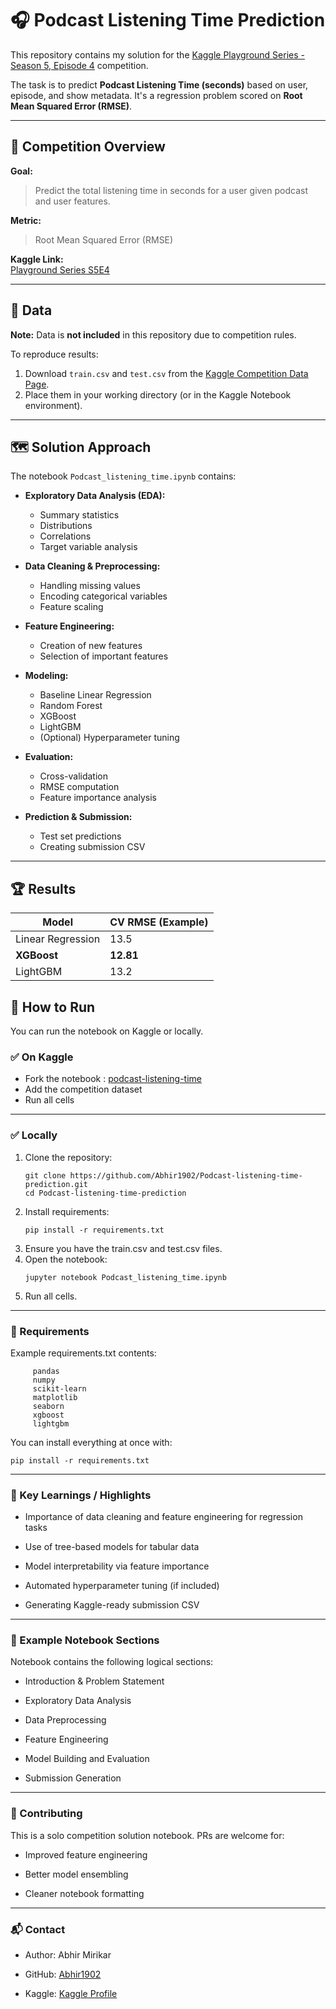# 🎧 Podcast Listening Time Prediction

This repository contains my solution for the [Kaggle Playground Series - Season 5, Episode 4](https://www.kaggle.com/competitions/playground-series-s5e4) competition.

The task is to predict **Podcast Listening Time (seconds)** based on user, episode, and show metadata. It's a regression problem scored on **Root Mean Squared Error (RMSE)**.

---

## 🏁 Competition Overview

**Goal:**  
> Predict the total listening time in seconds for a user given podcast and user features.

**Metric:**  
> Root Mean Squared Error (RMSE)

**Kaggle Link:**  
[Playground Series S5E4](https://www.kaggle.com/competitions/playground-series-s5e4)

---

## 📌 Data

**Note:** Data is **not included** in this repository due to competition rules.  

To reproduce results:

1. Download `train.csv` and `test.csv` from the [Kaggle Competition Data Page](https://www.kaggle.com/competitions/playground-series-s5e4/data).
2. Place them in your working directory (or in the Kaggle Notebook environment).

---

## 🗺️ Solution Approach

The notebook `Podcast_listening_time.ipynb` contains:

- **Exploratory Data Analysis (EDA):**
  - Summary statistics
  - Distributions
  - Correlations
  - Target variable analysis

- **Data Cleaning & Preprocessing:**
  - Handling missing values
  - Encoding categorical variables
  - Feature scaling

- **Feature Engineering:**
  - Creation of new features
  - Selection of important features

- **Modeling:**
  - Baseline Linear Regression
  - Random Forest
  - XGBoost
  - LightGBM
  - (Optional) Hyperparameter tuning

- **Evaluation:**
  - Cross-validation
  - RMSE computation
  - Feature importance analysis

- **Prediction & Submission:**
  - Test set predictions
  - Creating submission CSV

---

## 🏆 Results

| Model             | CV RMSE (Example) |
| ----------------- | ----------------- |
| Linear Regression | 13.5     |
| **XGBoost**           | **12.81**     |
| LightGBM          | 13.2     |

## 🧪 How to Run

You can run the notebook on Kaggle or locally.


### ✅ On Kaggle

- Fork the notebook : [podcast-listening-time](https://www.kaggle.com/code/abhirmirikar/podcast-listening-time)
- Add the competition dataset
- Run all cells

---

### ✅ Locally

1. Clone the repository:
   ```
   git clone https://github.com/Abhir1902/Podcast-listening-time-prediction.git
   cd Podcast-listening-time-prediction
2. Install requirements:
   ```
   pip install -r requirements.txt
3. Ensure you have the train.csv and test.csv files.
4. Open the notebook:
   ```
   jupyter notebook Podcast_listening_time.ipynb
5. Run all cells.

---

### 📌 Requirements

Example requirements.txt contents:
  ```
       pandas
       numpy
       scikit-learn
       matplotlib
       seaborn
       xgboost
       lightgbm
  ```
You can install everything at once with:
   ```
   pip install -r requirements.txt
   ```
---

### 🎯 Key Learnings / Highlights

* Importance of data cleaning and feature engineering for regression tasks

* Use of tree-based models for tabular data

* Model interpretability via feature importance

* Automated hyperparameter tuning (if included)

* Generating Kaggle-ready submission CSV   

---

### 📸 Example Notebook Sections

Notebook contains the following logical sections:

* Introduction & Problem Statement

* Exploratory Data Analysis

* Data Preprocessing

* Feature Engineering

* Model Building and Evaluation

* Submission Generation

---

### 🤝 Contributing

This is a solo competition solution notebook.
PRs are welcome for:

* Improved feature engineering

* Better model ensembling

* Cleaner notebook formatting

---

### 📬 Contact

* Author: Abhir Mirikar

* GitHub: [Abhir1902](https://github.com/Abhir1902)

* Kaggle: [Kaggle Profile](https://www.kaggle.com/abhirmirikar)

  
